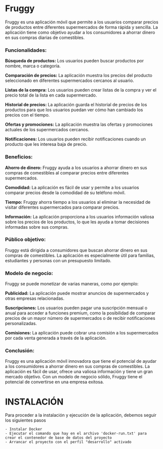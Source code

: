 # Fruggy

Fruggy es una aplicación móvil que permite a los usuarios comparar precios de productos entre diferentes supermercados de forma rápida y sencilla. La aplicación tiene como objetivo ayudar a los consumidores a ahorrar dinero en sus compras diarias de comestibles.

<h3>Funcionalidades:</h3>

<b>Búsqueda de productos:</b> Los usuarios pueden buscar productos por nombre, marca o categoría.

<b>Comparación de precios:</b> La aplicación muestra los precios del producto seleccionado en diferentes supermercados cercanos al usuario.

<b>Listas de la compra:</b> Los usuarios pueden crear listas de la compra y ver el precio total de la lista en cada supermercado.

<b>Historial de precios:</b> La aplicación guarda el historial de precios de los productos para que los usuarios puedan ver cómo han cambiado los precios con el tiempo.

<b>Ofertas y promociones:</b> La aplicación muestra las ofertas y promociones actuales de los supermercados cercanos.

<b>Notificaciones:</b> Los usuarios pueden recibir notificaciones cuando un producto que les interesa baja de precio.

<h3>Beneficios:</h3>

<b>Ahorro de dinero:</b> Fruggy ayuda a los usuarios a ahorrar dinero en sus compras de comestibles al comparar precios entre diferentes supermercados.

<b>Comodidad:</b> La aplicación es fácil de usar y permite a los usuarios comparar precios desde la comodidad de su teléfono móvil.

<b>Tiempo:</b> Fruggy ahorra tiempo a los usuarios al eliminar la necesidad de visitar diferentes supermercados para comparar precios.

<b>Información:</b> La aplicación proporciona a los usuarios información valiosa sobre los precios de los productos, lo que les ayuda a tomar decisiones informadas sobre sus compras.

<h3>Público objetivo:</h3>

Fruggy está dirigida a consumidores que buscan ahorrar dinero en sus compras de comestibles. La aplicación es especialmente útil para familias, estudiantes y personas con un presupuesto limitado.

<h3>Modelo de negocio:</h3>

Fruggy se puede monetizar de varias maneras, como por ejemplo:

<b>Publicidad:</b> La aplicación puede mostrar anuncios de supermercados y otras empresas relacionadas.

<b>Suscripciones:</b> Los usuarios pueden pagar una suscripción mensual o anual para acceder a funciones premium, como la posibilidad de comparar precios de un mayor número de supermercados o de recibir notificaciones personalizadas.

<b>Comisiones:</b> La aplicación puede cobrar una comisión a los supermercados por cada venta generada a través de la aplicación.

<h3>Conclusión:</h3>

Fruggy es una aplicación móvil innovadora que tiene el potencial de ayudar a los consumidores a ahorrar dinero en sus compras de comestibles. La aplicación es fácil de usar, ofrece una valiosa información y tiene un gran mercado objetivo. Con un modelo de negocio sólido, Fruggy tiene el potencial de convertirse en una empresa exitosa.

# INSTALACIÓN

Para proceder a la instalación y ejecución de la aplicación, debemos seguir los siguientes pasos

    - Instalar Docker
    - Ejecutar el comando que hay en el archivo 'docker-run.txt' para crear el contenedor de base de datos del proyecto
    - Arrancar el proyecto con el perfil "desarrollo" activado